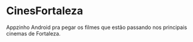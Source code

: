 CinesFortaleza
==============

Appzinho Android pra pegar os filmes que estão passando nos principais cinemas de Fortaleza.
